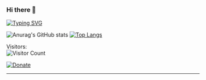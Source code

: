 ### Hi there 👋

[![Typing SVG](https://readme-typing-svg.herokuapp.com?font=Fira+Code&duration=2000&pause=1000&multiline=true&width=435&height=85&lines=Nisit+Sirimarnkit;AI+Engineer+|+Developer+Thailand;Major+Computer+Vision)](https://git.io/typing-svg)<br/>



![Anurag's GitHub stats](https://github-readme-stats.vercel.app/api?username=ninenox-dev&show_icons=true&theme=dark) [![Top Langs](https://github-readme-stats.vercel.app/api/top-langs/?username=ninenox-dev&langs_count=8&theme=dark&layout=compact)](https://github.com/anuraghazra/github-readme-stats) 

Visitors: <br/>
![Visitor Count](https://profile-counter.glitch.me/ninenox-dev/count.svg)

[![Donate](https://img.shields.io/badge/Donate-PayPal-green.svg)](https://www.paypal.com/cgi-bin/webscr?cmd=_s-xclick&hosted_button_id=KQ3UD827YRQKA)

<hr />




<!--
**ninenox-dev/ninenox-dev** is a ✨ _special_ ✨ repository because its `README.md` (this file) appears on your GitHub profile.

Here are some ideas to get you started:

- 🔭 I’m currently working on ...
- 🌱 I’m currently learning ...
- 👯 I’m looking to collaborate on ...
- 🤔 I’m looking for help with ...
- 💬 Ask me about ...
- 📫 How to reach me: ...
- 😄 Pronouns: ...
- ⚡ Fun fact: ...
-->



